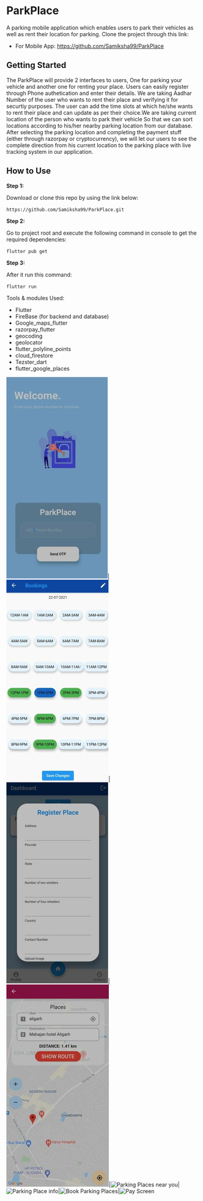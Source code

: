 # ParkPlace

A parking mobile application which enables users to park their vehicles as well as rent their location for parking. Clone the project through this link:
   * For Mobile App:  https://github.com/Samiksha99/ParkPlace

## Getting Started

The ParkPlace will provide 2 interfaces to users, One for parking your vehicle and another one for renting your place. Users can easily register through Phone authetication and
enter their details. We are taking Aadhar Number of the user who wants to rent their place and verifying it for securtiy purposes. The user can add the time slots at which he/she wants to rent their place and can update as per their choice.We are taking current location of the person who wants to park their vehicle So that we can sort locations according to his/her nearby parking location from our database. After selecting the parking location and completing the payment stuff (either through razorpay or cryptocurrency), we will let our users to see the complete direction from his current location to the parking place with live tracking system in our application.

## How to Use 

**Step 1:**

Download or clone this repo by using the link below:
```
https://github.com/Samiksha99/ParkPlace.git
```

**Step 2:**

Go to project root and execute the following command in console to get the required dependencies: 

```
flutter pub get 
```
**Step 3:**

After it run this command:
  ```
  flutter run
  ```
  
  Tools & modules Used:
  - Flutter 
  - FireBase (for backend and database)
  - Google_maps_flutter
  - razorpay_flutter
  - geocoding
  - geolocator
  - flutter_polyline_points
  - cloud_firestore
  - Tezster_dart
  - flutter_google_places
  
  
  ![Add Place](https://github.com/Samiksha99/ParkPlace/blob/main/Images/login.jpeg)|![Google Maps Page](https://github.com/Samiksha99/ParkPlace/blob/main/Images/bookingSlots.jpeg)|![Login Page](https://github.com/Samiksha99/ParkPlace/blob/main/Images/registerPlace.jpeg)|![Booking Page](https://github.com/Samiksha99/ParkPlace/blob/main/Images/showRoute.jpeg)|![Parking Places near you](https://github.com/Samiksha99/ParkPlace/blob/main/Images/https://github.com/Samiksha99/ParkPlace/blob/main/Images/parkingPlacesNearYou.jpg)|![Parking Place info](https://github.com/Samiksha99/ParkPlace/blob/main/Images/https://github.com/Samiksha99/ParkPlace/blob/main/Images/parkingPlaceInfo.jpeg)|![Book Parking Places](https://github.com/Samiksha99/ParkPlace/blob/main/Images/https://github.com/Samiksha99/ParkPlace/blob/main/Images/bookParkingPlaces.jpg)|![Pay Screen](https://github.com/Samiksha99/ParkPlace/blob/main/Images/https://github.com/Samiksha99/ParkPlace/blob/main/Images/payScreen.jpg)
